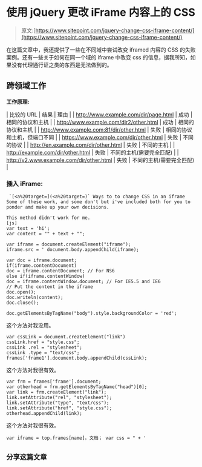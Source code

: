 # 使用 jQuery 更改 iFrame 内容上的 CSS

> 原文:[https://www.sitepoint.com/jquery-change-css-iframe-content/](https://www.sitepoint.com/jquery-change-css-iframe-content/)

在这篇文章中，我还提供了一些在不同域中尝试改变 iframed 内容的 CSS 的失败案例。还有一些关于如何在同一个域的 iframe 中改变 css 的信息，据我所知，如果没有代理通行证之类的东西是无法做到的。

## 跨领域工作

**工作原理:**

| 比较的 URL | 结果 | 理由 |
| http://www.example.com/dir/page.html | 成功 | 相同的协议和主机 |
| http://www.example.com/dir2/other.html | 成功 | 相同的协议和主机 |
| http://www.example.com:81/dir/other.html | 失败 | 相同的协议和主机，但端口不同 |
| https://www.example.com/dir/other.html | 失败 | 不同的协议 |
| http://en.example.com/dir/other.html | 失败 | 不同的主机 |
| http://example.com/dir/other.html | 失败 | 不同的主机(需要完全匹配) |
| http://v2.www.example.com/dir/other.html | 失败 | 不同的主机(需要完全匹配) |

### 插入 iFrame:

```
 `[<a%20target=](<a%20target=)` Ways to to change CSS in an iframe
Some of these work, and some don't but i've included both for you to ponder amd make up your own decisions.

This method didn't work for me.
[js]
var text = 'hi';
var content = "" + text + "";

var iframe = document.createElement("iframe");
iframe.src = ' document.body.appendChild(iframe);

var doc = iframe.document;
if(iframe.contentDocument)
doc = iframe.contentDocument; // For NS6
else if(iframe.contentWindow)
doc = iframe.contentWindow.document; // For IE5.5 and IE6
// Put the content in the iframe
doc.open();
doc.writeln(content);
doc.close();

doc.getElementsByTagName("body").style.backgroundColor = 'red';
```

这个方法对我没用。

```
var cssLink = document.createElement("link")
cssLink.href = "style.css";
cssLink .rel = "stylesheet";
cssLink .type = "text/css";
frames['frame1'].document.body.appendChild(cssLink);
```

这个方法对我很有效。

```
var frm = frames['frame'].document;
var otherhead = frm.getElementsByTagName("head")[0];
var link = frm.createElement("link");
link.setAttribute("rel", "stylesheet");
link.setAttribute("type", "text/css");
link.setAttribute("href", "style.css");
otherhead.appendChild(link);
```

这个方法对我很有效。

 `var iframe = top.frames[name]。文档；
var css = " +
'` 

## `分享这篇文章`